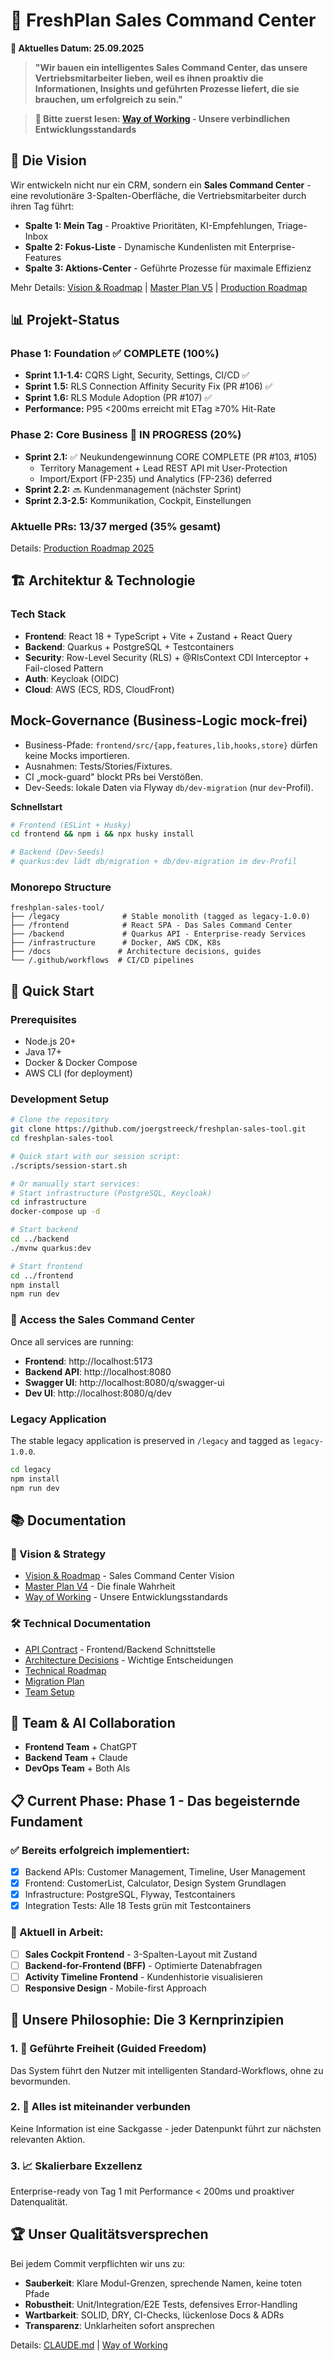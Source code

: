# 🚀 FreshPlan Sales Command Center

**📅 Aktuelles Datum: 25.09.2025**

> **"Wir bauen ein intelligentes Sales Command Center, das unsere Vertriebsmitarbeiter lieben, weil es ihnen proaktiv die Informationen, Insights und geführten Prozesse liefert, die sie brauchen, um erfolgreich zu sein."**

> **📖 Bitte zuerst lesen: [Way of Working](WAY_OF_WORKING.md) - Unsere verbindlichen Entwicklungsstandards**

## 🎯 Die Vision

Wir entwickeln nicht nur ein CRM, sondern ein **Sales Command Center** - eine revolutionäre 3-Spalten-Oberfläche, die Vertriebsmitarbeiter durch ihren Tag führt:

- **Spalte 1: Mein Tag** - Proaktive Prioritäten, KI-Empfehlungen, Triage-Inbox
- **Spalte 2: Fokus-Liste** - Dynamische Kundenlisten mit Enterprise-Features
- **Spalte 3: Aktions-Center** - Geführte Prozesse für maximale Effizienz

Mehr Details: [Vision & Roadmap](./VISION_AND_ROADMAP.md) | [Master Plan V5](./docs/planung/CRM_COMPLETE_MASTER_PLAN_V5.md) | [Production Roadmap](./docs/planung/PRODUCTION_ROADMAP_2025.md)

## 📊 Projekt-Status

### Phase 1: Foundation ✅ COMPLETE (100%)
- **Sprint 1.1-1.4:** CQRS Light, Security, Settings, CI/CD ✅
- **Sprint 1.5:** RLS Connection Affinity Security Fix (PR #106) ✅
- **Sprint 1.6:** RLS Module Adoption (PR #107) ✅
- **Performance:** P95 <200ms erreicht mit ETag ≥70% Hit-Rate

### Phase 2: Core Business 🔧 IN PROGRESS (20%)
- **Sprint 2.1:** ✅ Neukundengewinnung CORE COMPLETE (PR #103, #105)
  - Territory Management + Lead REST API mit User-Protection
  - Import/Export (FP-235) und Analytics (FP-236) deferred
- **Sprint 2.2:** 🔜 Kundenmanagement (nächster Sprint)
- **Sprint 2.3-2.5:** Kommunikation, Cockpit, Einstellungen

### Aktuelle PRs: 13/37 merged (35% gesamt)

Details: [Production Roadmap 2025](./docs/planung/PRODUCTION_ROADMAP_2025.md)

## 🏗️ Architektur & Technologie

### Tech Stack
- **Frontend**: React 18 + TypeScript + Vite + Zustand + React Query
- **Backend**: Quarkus + PostgreSQL + Testcontainers
- **Security**: Row-Level Security (RLS) + @RlsContext CDI Interceptor + Fail-closed Pattern
- **Auth**: Keycloak (OIDC)
- **Cloud**: AWS (ECS, RDS, CloudFront)

## Mock-Governance (Business-Logic mock-frei)
- Business-Pfade: `frontend/src/{app,features,lib,hooks,store}` dürfen keine Mocks importieren.
- Ausnahmen: Tests/Stories/Fixtures.
- CI „mock-guard" blockt PRs bei Verstößen.
- Dev-Seeds: lokale Daten via Flyway `db/dev-migration` (nur `dev`-Profil).

**Schnellstart**
```bash
# Frontend (ESLint + Husky)
cd frontend && npm i && npx husky install

# Backend (Dev-Seeds)
# quarkus:dev lädt db/migration + db/dev-migration im dev-Profil
```

### Monorepo Structure
```
freshplan-sales-tool/
├── /legacy              # Stable monolith (tagged as legacy-1.0.0)
├── /frontend            # React SPA - Das Sales Command Center
├── /backend             # Quarkus API - Enterprise-ready Services
├── /infrastructure      # Docker, AWS CDK, K8s
├── /docs               # Architecture decisions, guides
└── /.github/workflows  # CI/CD pipelines
```

## 🚀 Quick Start

### Prerequisites
- Node.js 20+
- Java 17+
- Docker & Docker Compose
- AWS CLI (for deployment)

### Development Setup

```bash
# Clone the repository
git clone https://github.com/joergstreeck/freshplan-sales-tool.git
cd freshplan-sales-tool

# Quick start with our session script:
./scripts/session-start.sh

# Or manually start services:
# Start infrastructure (PostgreSQL, Keycloak)
cd infrastructure
docker-compose up -d

# Start backend
cd ../backend
./mvnw quarkus:dev

# Start frontend
cd ../frontend
npm install
npm run dev
```

### 🚀 Access the Sales Command Center

Once all services are running:
- **Frontend**: http://localhost:5173
- **Backend API**: http://localhost:8080
- **Swagger UI**: http://localhost:8080/q/swagger-ui
- **Dev UI**: http://localhost:8080/q/dev

### Legacy Application

The stable legacy application is preserved in `/legacy` and tagged as `legacy-1.0.0`.

```bash
cd legacy
npm install
npm run dev
```

## 📚 Documentation

### 🎯 Vision & Strategy
- [Vision & Roadmap](./VISION_AND_ROADMAP.md) - Sales Command Center Vision
- [Master Plan V4](./docs/CRM_COMPLETE_MASTER_PLAN.md) - Die finale Wahrheit
- [Way of Working](./WAY_OF_WORKING.md) - Unsere Entwicklungsstandards

### 🛠️ Technical Documentation
- [API Contract](./docs/technical/API_CONTRACT.md) - Frontend/Backend Schnittstelle
- [Architecture Decisions](./docs/adr/) - Wichtige Entscheidungen
- [Technical Roadmap](./docs/technical/FRESHPLAN_2.0_TECHNICAL_ROADMAP.md)
- [Migration Plan](./docs/technical/WEB_APP_MIGRATION_PLAN.md)
- [Team Setup](./docs/team/TEAM_SETUP.md)

## 🤝 Team & AI Collaboration

- **Frontend Team** + ChatGPT
- **Backend Team** + Claude
- **DevOps Team** + Both AIs

## 📋 Current Phase: Phase 1 - Das begeisternde Fundament

### ✅ Bereits erfolgreich implementiert:
- [x] Backend APIs: Customer Management, Timeline, User Management
- [x] Frontend: CustomerList, Calculator, Design System Grundlagen
- [x] Infrastructure: PostgreSQL, Flyway, Testcontainers
- [x] Integration Tests: Alle 18 Tests grün mit Testcontainers

### 🚧 Aktuell in Arbeit:
- [ ] **Sales Cockpit Frontend** - 3-Spalten-Layout mit Zustand
- [ ] **Backend-for-Frontend (BFF)** - Optimierte Datenabfragen
- [ ] **Activity Timeline Frontend** - Kundenhistorie visualisieren
- [ ] **Responsive Design** - Mobile-first Approach

## 🎯 Unsere Philosophie: Die 3 Kernprinzipien

### 1. 🎯 Geführte Freiheit (Guided Freedom)
Das System führt den Nutzer mit intelligenten Standard-Workflows, ohne zu bevormunden.

### 2. 🔗 Alles ist miteinander verbunden
Keine Information ist eine Sackgasse - jeder Datenpunkt führt zur nächsten relevanten Aktion.

### 3. 📈 Skalierbare Exzellenz
Enterprise-ready von Tag 1 mit Performance < 200ms und proaktiver Datenqualität.

## 🏆 Unser Qualitätsversprechen

Bei jedem Commit verpflichten wir uns zu:
- **Sauberkeit**: Klare Modul-Grenzen, sprechende Namen, keine toten Pfade
- **Robustheit**: Unit/Integration/E2E Tests, defensives Error-Handling
- **Wartbarkeit**: SOLID, DRY, CI-Checks, lückenlose Docs & ADRs
- **Transparenz**: Unklarheiten sofort ansprechen

Details: [CLAUDE.md](./CLAUDE.md) | [Way of Working](./WAY_OF_WORKING.md)